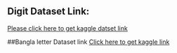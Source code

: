 ## Digit Dataset Link:

[Please click here to get kaggle datset link](https://www.kaggle.com/datasets/jahid85/shongket-bangla-sign-language-digit-datset)

##Bangla letter Dataset link
[Click here to get kaggle link](https://www.kaggle.com/datasets/jahid85/shongket-bangla-sign-language-letter-dataset)

